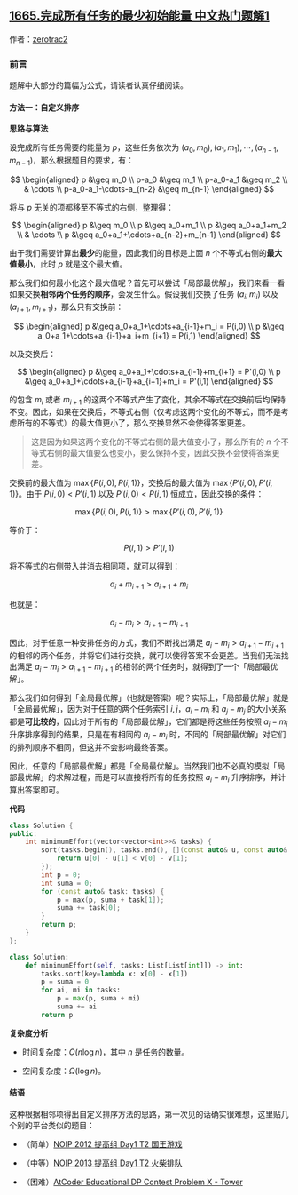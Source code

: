## [1665.完成所有任务的最少初始能量 中文热门题解1](https://leetcode.cn/problems/minimum-initial-energy-to-finish-tasks/solutions/100000/wan-cheng-suo-you-ren-wu-de-zui-shao-chu-shi-neng-)

作者：[zerotrac2](https://leetcode.cn/u/zerotrac2)

### 前言

题解中大部分的篇幅为公式，请读者认真仔细阅读。

#### 方法一：自定义排序

**思路与算法**

设完成所有任务需要的能量为 $p$，这些任务依次为 $(a_0,m_0), (a_1, m_1), \cdots, (a_{n-1}, m_{n-1})$，那么根据题目的要求，有：

$$
\begin{aligned}
p &\geq m_0 \\
p-a_0 &\geq m_1 \\
p-a_0-a_1 &\geq m_2 \\
& \cdots \\
p-a_0-a_1-\cdots-a_{n-2} &\geq m_{n-1}
\end{aligned}
$$

将与 $p$ 无关的项都移至不等式的右侧，整理得：

$$
\begin{aligned}
p &\geq m_0 \\
p &\geq a_0+m_1 \\
p &\geq a_0+a_1+m_2 \\
& \cdots \\
p &\geq a_0+a_1+\cdots+a_{n-2}+m_{n-1}
\end{aligned}
$$

由于我们需要计算出**最少**的能量，因此我们的目标是上面 $n$ 个不等式右侧的**最大值最小**，此时 $p$ 就是这个最大值。

那么我们如何最小化这个最大值呢？首先可以尝试「局部最优解」，我们来看一看如果交换**相邻两个任务的顺序**，会发生什么。假设我们交换了任务 $(a_i, m_i)$ 以及 $(a_{i+1},m_{i+1})$，那么只有交换前：

$$
\begin{aligned}
p &\geq a_0+a_1+\cdots+a_{i-1}+m_i = P(i,0) \\
p &\geq a_0+a_1+\cdots+a_{i-1}+a_i+m_{i+1} = P(i,1)
\end{aligned}
$$

以及交换后：

$$
\begin{aligned}
p &\geq a_0+a_1+\cdots+a_{i-1}+m_{i+1} = P'(i,0) \\
p &\geq a_0+a_1+\cdots+a_{i-1}+a_{i+1}+m_i = P'(i,1)
\end{aligned}
$$

的包含 $m_i$ 或者 $m_{i+1}$ 的这两个不等式产生了变化，其余不等式在交换前后均保持不变。因此，如果在交换后，不等式右侧（仅考虑这两个变化的不等式，而不是考虑所有的不等式）的最大值更小了，那么交换显然不会使得答案更差。

> 这是因为如果这两个变化的不等式右侧的最大值变小了，那么所有的 $n$ 个不等式右侧的最大值要么也变小，要么保持不变，因此交换不会使得答案更差。

交换前的最大值为 $\max \big\{ P(i,0),P(i,1) \big\}$，交换后的最大值为 $\max \big\{ P'(i,0),P'(i,1) \big\}$。由于 $P(i,0) < P'(i,1)$ 以及 $P'(i,0) < P(i,1)$ 恒成立，因此交换的条件：

$$
\max \big\{ P(i,0),P(i,1) \big\} > \max \big\{ P'(i,0),P'(i,1) \big\}
$$

等价于：

$$
P(i,1) > P'(i,1)
$$

将不等式的右侧带入并消去相同项，就可以得到：

$$
a_i+m_{i+1} > a_{i+1}+m_i
$$

也就是：

$$
a_i - m_i > a_{i+1} - m_{i+1}
$$

因此，对于任意一种安排任务的方式，我们不断找出满足 $a_i - m_i > a_{i+1} - m_{i+1}$ 的相邻的两个任务，并将它们进行交换，就可以使得答案不会更差。当我们无法找出满足 $a_i - m_i > a_{i+1} - m_{i+1}$ 的相邻的两个任务时，就得到了一个「局部最优解」。

那么我们如何得到「全局最优解」（也就是答案）呢？实际上，「局部最优解」就是「全局最优解」，因为对于任意的两个任务索引 $i,j$，$a_i-m_i$ 和 $a_j-m_j$ 的大小关系都是**可比较的**，因此对于所有的「局部最优解」，它们都是将这些任务按照 $a_i-m_i$ 升序排序得到的结果，只是在有相同的 $a_i-m_i$ 时，不同的「局部最优解」对它们的排列顺序不相同，但这并不会影响最终答案。

因此，任意的「局部最优解」都是「全局最优解」。当然我们也不必真的模拟「局部最优解」的求解过程，而是可以直接将所有的任务按照 $a_i-m_i$ 升序排序，并计算出答案即可。

**代码**

```C++ [sol1-C++]
class Solution {
public:
    int minimumEffort(vector<vector<int>>& tasks) {
        sort(tasks.begin(), tasks.end(), [](const auto& u, const auto& v) {
            return u[0] - u[1] < v[0] - v[1];
        });
        int p = 0;
        int suma = 0;
        for (const auto& task: tasks) {
            p = max(p, suma + task[1]);
            suma += task[0];
        }
        return p;
    }
};
```

```Python [sol1-Python3]
class Solution:
    def minimumEffort(self, tasks: List[List[int]]) -> int:
        tasks.sort(key=lambda x: x[0] - x[1])
        p = suma = 0
        for ai, mi in tasks:
            p = max(p, suma + mi)
            suma += ai
        return p
```

**复杂度分析**

- 时间复杂度：$O(n \log n)$，其中 $n$ 是任务的数量。

- 空间复杂度：$\Omega(\log n)$。

#### 结语

这种根据相邻项得出自定义排序方法的思路，第一次见的话确实很难想，这里贴几个别的平台类似的题目：

- （简单）[NOIP 2012 提高组 Day1 T2 国王游戏](https://www.luogu.com.cn/problem/P1080)

- （中等）[NOIP 2013 提高组 Day1 T2 火柴排队](https://www.luogu.com.cn/problem/P1966)

- （困难）[AtCoder Educational DP Contest Problem X - Tower](https://atcoder.jp/contests/dp/tasks/dp_x)